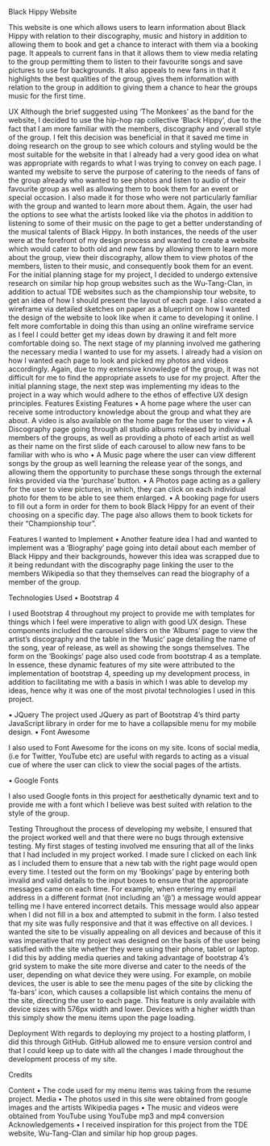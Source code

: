 Black Hippy Website

This website is one which allows users to learn information about Black Hippy with relation to their discography, music and history in addition to allowing them to book and get a chance to interact with them via a booking page. It appeals to current fans in that it allows them to view media relating to the group permitting them to listen to their favourite songs and save pictures to use for backgrounds. It also appeals to new fans in that it highlights the best qualities of the group, gives them information with relation to the group in addition to giving them a chance to hear the groups music for the first time.

UX
Although the brief suggested using ‘The Monkees’ as the band for the website, I decided to use the hip-hop rap collective ‘Black Hippy’, due to the fact that I am more familiar with the members, discography and overall style of the group. I felt this decision was beneficial in that it saved me time in doing research on the group to see which colours and styling would be the most suitable for the website in that I already had a very good idea on what was appropriate with regards to what I was trying to convey on each page. 
I wanted my website to serve the purpose of catering to the needs of fans of the group already who wanted to see photos and listen to audio of their favourite group as well as allowing them to book them for an event or special occasion. I also made it for those who were not particularly familiar with the group and wanted to learn more about them. Again, the user had the options to see what the artists looked like via the photos in addition to listening to some of their music on the page to get a better understanding of the musical talents of Black Hippy. In both instances, the needs of the user were at the forefront of my design process and wanted to create a website which would cater to both old and new fans by allowing them to learn more about the group, view their discography, allow them to view photos of the members, listen to their music, and consequently book them for an event.
For the initial planning stage for my project, I decided to undergo extensive research on similar hip hop group websites such as the Wu-Tang-Clan, in addition to actual TDE websites such as the championship tour website, to get an idea of how I should present the layout of each page. I also created a wireframe via detailed sketches on paper as a blueprint on how I wanted the design of the website to look like when it came to developing it online.  I felt more comfortable in doing this than using an online wireframe service as I feel I could better get my ideas down by drawing it and felt more comfortable doing so. 
The next stage of my planning involved me gathering the necessary media I wanted to use for my assets. I already had a vision on how I wanted each page to look and picked my photos and videos accordingly. Again, due to my extensive knowledge of the group, it was not difficult for me to find the appropriate assets to use for my project. After the initial planning stage, the next step was implementing my ideas to the project in a way which would adhere to the ethos of effective UX design principles.
Features
Existing Features
•	A home page where the user can receive some introductory knowledge about the group and what they are about. A video is also available on the home page for the user to view
•	A Discography page going through all studio albums released by individual members of the groups, as well as providing a photo of each artist as well as their name on the first slide of each carousel to allow new fans to be familiar with who is who
•	A Music page where the user can view different songs by the group as well learning the release year of the songs, and allowing them the opportunity to purchase these songs through the external links provided via the ‘purchase’ button.
•	A Photos page acting as a gallery for the user to view pictures, in which, they can click on each individual photo for them to be able to see them enlarged. 
•	A booking page for users to fill out a form in order for them to book Black Hippy for an event of their choosing on a specific day. The page also allows them to book tickets for their “Championship tour”.

Features I wanted to Implement
•	Another feature idea I had and wanted to implement was a ‘Biography’ page going into detail about each member of Black Hippy and their backgrounds, however this idea was scrapped due to it being redundant with the discography page linking the user to the members Wikipedia so that they themselves can read the biography of a member of the group.


Technologies Used
•	Bootstrap 4

I used Bootstrap 4 throughout my project to provide me with templates for things which I feel were imperative to align with good UX design. These components included the carousel sliders on the ‘Albums’ page to view the artist’s discography and the table in the ‘Music’ page detailing the name of the song, year of release, as well as showing the songs themselves.  The form on the ‘Bookings’ page also used code from bootstrap 4 as a template. In essence, these dynamic features of my site were attributed to the implementation of bootstrap 4, speeding up my development process, in addition to facilitating me with a basis in which I was able to develop my ideas, hence why it was one of the most pivotal technologies I used in this project.

•	JQuery
The project used JQuery as part of Bootstrap 4’s third party JavaScript library in order for me to have a collapsible menu for my mobile design. 
•	Font Awesome

I also used to Font Awesome for the icons on my site. Icons of social media, (i.e for Twitter, YouTube etc) are useful with regards to acting as a visual cue of where the user can click to view the social pages of the artists.

•	Google Fonts

I also used Google fonts in this project for aesthetically dynamic text and to provide me with a font which I believe was best suited with relation to the style of the group.

Testing
Throughout the process of developing my website, I ensured that the project worked well and that there were no bugs through extensive testing. My first stages of testing involved me ensuring that all of the links that I had included in my project worked. I made sure I clicked on each link as I included them to ensure that a new tab with the right page would open every time.
I tested out the form on my ‘Bookings’ page by entering both invalid and valid details to the input boxes to ensure that the appropriate messages came on each time. For example, when entering my email address in a different format (not including an ‘@’) a message would appear telling me I have entered incorrect details. This message would also appear when I did not fill in a box and attempted to submit in the form.
I also tested that my site was fully responsive and that it was effective on all devices. I wanted the site to be visually appealing on all devices and because of this it was imperative that my project was designed on the basis of the user being satisfied with the site whether they were using their phone, tablet or laptop. I did this by adding media queries and taking advantage of bootstrap 4’s grid system to make the site more diverse and cater to the needs of the user, depending on what device they were using. For example, on mobile devices, the user is able to see the menu pages of the site by clicking the ‘fa-bars’ icon, which causes a collapsible list which contains the menu of the site, directing the user to each page. This feature is only available with device sizes with 576px width and lower. Devices with a higher width than this simply show the menu items upon the page loading. 

Deployment
With regards to deploying my project to a hosting platform, I did this through GitHub. GitHub allowed me to ensure version control and that I could keep up to date with all the changes I made throughout the development process of my site.

Credits

Content
•	The code used for my menu items was taking from the resume project. 
Media
•	The photos used in this site were obtained from google images and the artists Wikipedia pages
•	The music and videos were obtained from YouTube using YouTube mp3 and mp4 conversion
Acknowledgements
•	I received inspiration for this project from the TDE website, Wu-Tang-Clan and similar hip hop group pages.
